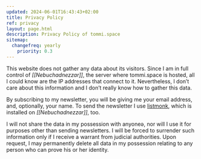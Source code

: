 ```yaml
---
updated: 2024-06-01T16:43:43+02:00
title: Privacy Policy
ref: privacy
layout: page.html
description: Privacy Policy of tommi.space
sitemap:
  changefreq: yearly
	priority: 0.3
---
```

This website does not gather any data about its visitors. Since I am in full control of <cite>[[Nebuchadnezzar]]</cite>, the server where tommi.space is hosted, all I could know are the IP addresses that connect to it. Nevertheless, I don’t care about this information and I don’t really know how to gather this data.

By subscribing to my newsletter, you will be giving me your email address, and, optionally, your name. To send the newsletter I use [listmonk](https://listmonk.app 'listmonk official website'), which is installed on <cite>[[Nebuchadnezzar]]</cite>, too.

I will not share the data in my possession with anyoneə, nor will I use it for purposes other than sending newsletters. I will be forced to surrender such information only if I receive a warrant from judicial authorities. Upon request, I may permanently delete all data in my possession relating to any person who can prove his or her identity.


